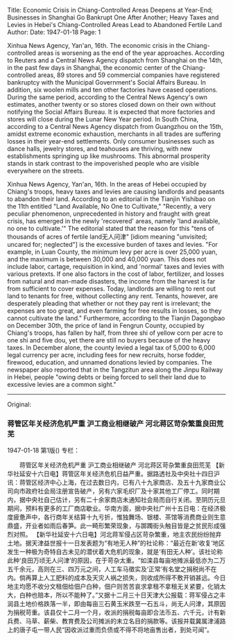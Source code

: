 Title: Economic Crisis in Chiang-Controlled Areas Deepens at Year-End; Businesses in Shanghai Go Bankrupt One After Another; Heavy Taxes and Levies in Hebei's Chiang-Controlled Areas Lead to Abandoned Fertile Land
Author:
Date: 1947-01-18
Page: 1

Xinhua News Agency, Yan'an, 16th. The economic crisis in the Chiang-controlled areas is worsening as the end of the year approaches. According to Reuters and a Central News Agency dispatch from Shanghai on the 14th, in the past few days in Shanghai, the economic center of the Chiang-controlled areas, 89 stores and 59 commercial companies have registered bankruptcy with the Municipal Government's Social Affairs Bureau. In addition, six woolen mills and ten other factories have ceased operations. During the same period, according to the Central News Agency's own estimates, another twenty or so stores closed down on their own without notifying the Social Affairs Bureau. It is expected that more factories and stores will close during the Lunar New Year period. In South China, according to a Central News Agency dispatch from Guangzhou on the 15th, amidst extreme economic exhaustion, merchants in all trades are suffering losses in their year-end settlements. Only consumer businesses such as dance halls, jewelry stores, and teahouses are thriving, with new establishments springing up like mushrooms. This abnormal prosperity stands in stark contrast to the impoverished people who are visible everywhere on the streets.

Xinhua News Agency, Yan'an, 16th. In the areas of Hebei occupied by Chiang's troops, heavy taxes and levies are causing landlords and peasants to abandon their land. According to an editorial in the Tianjin Yishibao on the 11th entitled "Land Available, No One to Cultivate," "Recently, a very peculiar phenomenon, unprecedented in history and fraught with great crisis, has emerged in the newly 'recovered' areas, namely 'land available, no one to cultivate.'" The editorial stated that the reason for this "tens of thousands of acres of fertile land无人问津" [idiom meaning "unvisited; uncared for; neglected"] is the excessive burden of taxes and levies. "For example, in Luan County, the minimum levy per acre is over 25,000 yuan, and the maximum is between 30,000 and 40,000 yuan. This does not include labor, cartage, requisition in kind, and 'normal' taxes and levies with various pretexts. If one also factors in the cost of labor, fertilizer, and losses from natural and man-made disasters, the income from the harvest is far from sufficient to cover expenses. Today, landlords are willing to rent out land to tenants for free, without collecting any rent. Tenants, however, are desperately pleading that whether or not they pay rent is irrelevant; the expenses are too great, and even farming for free results in losses, so they cannot cultivate the land." Furthermore, according to the Tianjin Dagongbao on December 30th, the price of land in Fengrun County, occupied by Chiang's troops, has fallen by half, from three shi of yellow corn per acre to one shi and five dou, yet there are still no buyers because of the heavy taxes. In December alone, the county levied a legal tax of 5,000 to 6,000 legal currency per acre, including fees for new recruits, horse fodder, firewood, education, and unnamed donations levied by companies. The newspaper also reported that in the Tangzitun area along the Jinpu Railway in Hebei, people "owing debts or being forced to sell their land due to excessive levies are a common sight."



<hr /> 

Original: 


### 蒋管区年关经济危机严重  沪工商业相继破产  河北蒋区苛杂繁重良田荒芜

1947-01-18
第1版()
专栏：

　　蒋管区年关经济危机严重
    沪工商业相继破产
    河北蒋区苛杂繁重良田荒芜
    【新华社延安十六日电】蒋管区年关经济危机日益严重。据路透社及中央社十四日沪讯：蒋管区经济中心上海，在过去数日内，已有八十九家商店、及五十九家商业公司向市政府社会局注册宣告破产，另有六家毛织厂及十家其他工厂停工。同时期内，据中央社自己估计，另有二十余家商店未通知社会局而自行关闭。至阴历元旦期间，预料有更多的工厂商店歇业。华南方面，据中央社广州十五日电：在经济极度疲惫声中，各行商年关结算十九亏折，惟独舞场、银楼、茶馆等消费商业则生意鼎盛，开业者如雨后春笋。此一畸形繁荣现象，与踯躅街头触目皆是之贫民形成强烈对照。
    【新华社延安十六日电】河北蒋军侵占区苛杂繁重，地主农民纷纷抛弃土地。据天津益世报十一日发表题为“有地无人种”的社论称：“最近在新‘收复’地区发生一种极为奇特自古未见的潜伏着大危机的现象，就是‘有田无人种’。该社论称此种‘良田万顷无人问津’的原因，在于苛杂太重。“如滦县每亩地摊派最低亦为二万五千余元，高则在三、四万元之间，人工车马徵实及‘正常’有名堂之捐税尚不在内。倘再算上人工肥料的成本及天灾人祸之损失，则收成所得不敷开销甚远。今日地主均愿不收分文租佃给佃户白种，佃户则苦苦哀求拿租不拿租无关紧要，化销太大，白种也赔本，所以不能种了。”又据十二月三十日天津大公报载：蒋军侵占之丰润县土地价格跌落一半，即由每亩三石黄玉米跌至一石五斗，尚无人问津，其原因为捐税苛重。该县仅十二月一个月，收派的捐税每亩即合法币五、六千元，计有新兵费、马草、薪柴、教育费及公司摊派的未立名目的捐款等。该报并载冀属津浦路上的唐子屯一带人民“因收派过重而负债或不得不将地亩售出者，到处可闻”。
